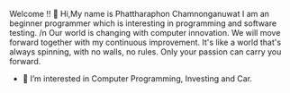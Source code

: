 Welcome !!
👋 Hi,My name is Phattharaphon Chamnonganuwat
  I am an beginner programmer which is interesting in programming and software testing. /n
  Our world is changing with computer innovation. 
  We will move forward together with my continuous improvement. 
  It's like a world that's always spinning, with no walls, no rules.
  Only your passion can carry you forward.
- 👀 I’m interested in Computer Programming, Investing and Car.


<!---
JOMDIESEL/JOMDIESEL is a ✨ special ✨ repository because its `README.md` (this file) appears on your GitHub profile.
You can click the Preview link to take a look at your changes.
--->
